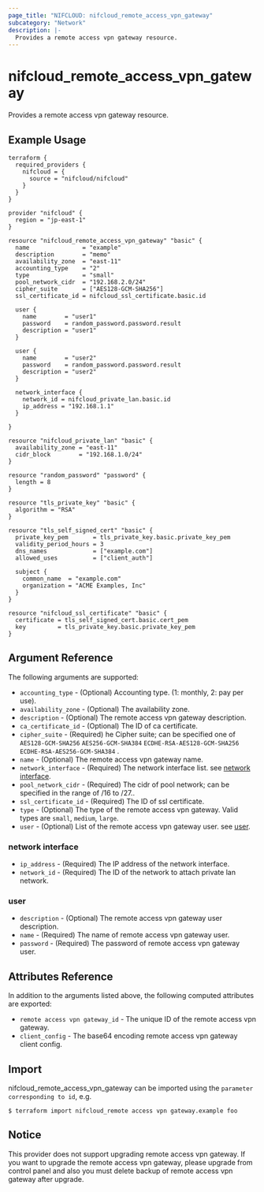 ```yaml
---
page_title: "NIFCLOUD: nifcloud_remote_access_vpn_gateway"
subcategory: "Network"
description: |-
  Provides a remote access vpn gateway resource.
---
```


# nifcloud_remote_access_vpn_gateway

Provides a remote access vpn gateway resource.

## Example Usage

```hcl
terraform {
  required_providers {
    nifcloud = {
      source = "nifcloud/nifcloud"
    }
  }
}

provider "nifcloud" {
  region = "jp-east-1"
}

resource "nifcloud_remote_access_vpn_gateway" "basic" {
  name               = "example"
  description        = "memo"
  availability_zone  = "east-11"
  accounting_type    = "2"
  type               = "small"
  pool_network_cidr  = "192.168.2.0/24"
  cipher_suite       = ["AES128-GCM-SHA256"]
  ssl_certificate_id = nifcloud_ssl_certificate.basic.id

  user {
    name        = "user1"
    password    = random_password.password.result
    description = "user1"
  }

  user {
    name        = "user2"
    password    = random_password.password.result
    description = "user2"
  }

  network_interface {
    network_id = nifcloud_private_lan.basic.id
    ip_address = "192.168.1.1"
  }

}

resource "nifcloud_private_lan" "basic" {
  availability_zone = "east-11"
  cidr_block        = "192.168.1.0/24"
}

resource "random_password" "password" {
  length = 8
}

resource "tls_private_key" "basic" {
  algorithm = "RSA"
}

resource "tls_self_signed_cert" "basic" {
  private_key_pem       = tls_private_key.basic.private_key_pem
  validity_period_hours = 3
  dns_names             = ["example.com"]
  allowed_uses          = ["client_auth"]

  subject {
    common_name  = "example.com"
    organization = "ACME Examples, Inc"
  }
}

resource "nifcloud_ssl_certificate" "basic" {
  certificate = tls_self_signed_cert.basic.cert_pem
  key         = tls_private_key.basic.private_key_pem
}
```


## Argument Reference

The following arguments are supported:

* `accounting_type` - (Optional) Accounting type. (1: monthly, 2: pay per use).
* `availability_zone` - (Optional) The availability zone.
* `description` - (Optional) The remote access vpn gateway description.
* `ca_certificate_id` - (Optional) The ID of ca certificate.
* `cipher_suite` - (Required) he Cipher suite; can be specified one of `AES128-GCM-SHA256` `AES256-GCM-SHA384` `ECDHE-RSA-AES128-GCM-SHA256` `ECDHE-RSA-AES256-GCM-SHA384` .
* `name` - (Optional) The remote access vpn gateway name.
* `network_interface` - (Required) The network interface list. see [network interface](#network-interface).
* `pool_network_cidr` - (Required) The cidr of pool network; can be specified in the range of /16 to /27..
* `ssl_certificate_id` - (Required) The ID of ssl certificate.
* `type` - (Optional) The type of the remote access vpn gateway. Valid types are `small`, `medium`, `large`.
* `user` - (Optional) List of the remote access vpn gateway user. see [user](#user).

### network interface

* `ip_address` - (Required) The IP address of the network interface.
* `network_id` - (Required) The ID of the network to attach private lan network.

### user

* `description` - (Optional) The remote access vpn gateway user description.
* `name` - (Required) The name of remote access vpn gateway user.
* `password` - (Required) The password of remote access vpn gateway user.

## Attributes Reference

In addition to the arguments listed above, the following computed attributes are exported:

* `remote access vpn gateway_id` - The unique ID of the remote access vpn gateway.
* `client_config` - The base64 encoding remote access vpn gateway client config.

## Import

nifcloud_remote_access_vpn_gateway can be imported using the `parameter corresponding to id`, e.g.

```
$ terraform import nifcloud_remote access vpn gateway.example foo
```

## Notice

This provider does not support upgrading remote access vpn gateway.
If you want to upgrade the remote access vpn gateway, please upgrade from control panel and also you must delete backup of remote access vpn gateway after upgrade.
